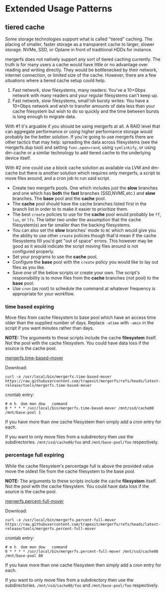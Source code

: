 # Extended Usage Patterns

## tiered cache

Some storage technologies support what is called "tiered" caching. The
placing of smaller, faster storage as a transparent cache to larger,
slower storage. NVMe, SSD, or Optane in front of traditional HDDs for
instance.

mergerfs does not natively support any sort of tiered caching
currently. The truth is for many users a cache would have little or no
advantage over reading and writing directly. They would be
bottlenecked by their network, internet connection, or limited size of
the cache. However, there are a few situations where a tiered cache
setup could help.

1.  Fast network, slow filesystems, many readers: You've a 10+Gbps
    network with many readers and your regular filesystems can't keep
    up.
2.  Fast network, slow filesystems, small'ish bursty writes: You have
    a 10+Gbps network and wish to transfer amounts of data less than
    your cache filesystem but wish to do so quickly and the time
    between bursts is long enough to migrate data.

With #1 it's arguable if you should be using mergerfs at all. A RAID
level that can aggregate performance or using higher performance
storage would probably be the better solution. If you're going to use
mergerfs there are other tactics that may help: spreading the data
across filesystems (see the mergerfs.dup tool) and setting
`func.open=rand`, using `symlinkify`, or using dm-cache or a similar
technology to add tiered cache to the underlying device itself.

With #2 one could use a block cache solution as available via LVM and
dm-cache but there is another solution which requires only mergerfs, a
script to move files around, and a cron job to run said script.

* Create two mergerfs pools. One which includes just the **slow**
  branches and one which has **both** the **fast** branches
  (SSD,NVME,etc.) and **slow** branches. The **base** pool and the
  **cache** pool.
* The **cache** pool should have the cache branches listed first in
  the branch list in order to to make it easier to prioritize them.
* The best `create` policies to use for the **cache** pool would
  probably be `ff`, `lus`, or `lfs`. The latter two under the
  assumption that the cache filesystem(s) are far smaller than the
  backing filesystems.
* You can also set the **slow** branches' mode to `NC` which would
  give you the ability to use other `create` policies though that'd
  mean if the cache filesystems fill you'd get "out of space"
  errors. This however may be good as it would indicate the script
  moving files around is not configured properly.
* Set your programs to use the **cache** pool.
* Configure the **base** pool with the `create` policy you would like
  to lay out files as you like.
* Save one of the below scripts or create your own. The script's
  responsibility is to move files from the **cache** branches (not
  pool) to the **base** pool.
* Use `cron` (as root) to schedule the command at whatever frequency
  is appropriate for your workflow.


### time based expiring

Move files from cache filesystem to base pool which have an access
time older than the supplied number of days. Replace `-atime` with
`-amin` in the script if you want minutes rather than days.

**NOTE:** The arguments to these scripts include the cache
**filesystem** itself. Not the pool with the cache filesystem. You
could have data loss if the source is the cache pool.

[mergerfs.time-based-mover](https://github.com/trapexit/mergerfs/blob/latest-release/tools/mergerfs.time-based-mover?raw=1)

Download:
```
curl -o /usr/local/bin/mergerfs.time-based-mover https://raw.githubusercontent.com/trapexit/mergerfs/refs/heads/latest-release/tools/mergerfs.time-based-mover
```

crontab entry:
```
# m h  dom mon dow   command
0 * * * * /usr/local/bin/mergerfs.time-based-mover /mnt/ssd/cache00 /mnt/base-pool 1
```

If you have more than one cache filesystem then simply add a cron
entry for each.

If you want to only move files from a subdirectory then use the
subdirectories. `/mnt/ssd/cache00/foo` and `/mnt/base-pool/foo`
respectively.


### percentage full expiring

While the cache filesystem's percentage full is above the provided
value move the oldest file from the cache filesystem to the base pool.

**NOTE:** The arguments to these scripts include the cache
**filesystem** itself. Not the pool with the cache filesystem. You
could have data loss if the source is the cache pool.

[mergerfs.percent-full-mover](https://github.com/trapexit/mergerfs/blob/latest-release/tools/mergerfs.percent-full-mover?raw=1)

Download:
```
curl -o /usr/local/bin/mergerfs.percent-full-mover https://raw.githubusercontent.com/trapexit/mergerfs/refs/heads/latest-release/tools/mergerfs.percent-full-mover
```

crontab entry:
```
# m h  dom mon dow   command
0 * * * * /usr/local/bin/mergerfs.percent-full-mover /mnt/ssd/cache00 /mnt/base-pool 80
```

If you have more than one cache filesystem then simply add a cron
entry for each.

If you want to only move files from a subdirectory then use the
subdirectories. `/mnt/ssd/cache00/foo` and `/mnt/base-pool/foo`
respectively.
